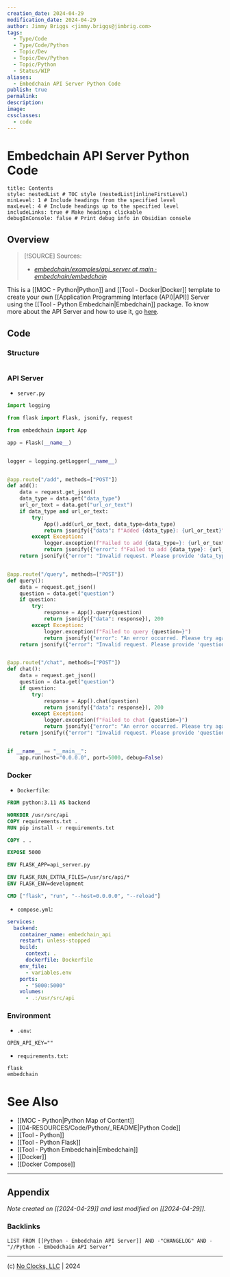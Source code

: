 ```yaml
---
creation_date: 2024-04-29
modification_date: 2024-04-29
author: Jimmy Briggs <jimmy.briggs@jimbrig.com>
tags:
  - Type/Code
  - Type/Code/Python
  - Topic/Dev
  - Topic/Dev/Python
  - Topic/Python
  - Status/WIP
aliases:
  - Embedchain API Server Python Code
publish: true
permalink:
description:
image:
cssclasses:
  - code
---
```


# Embedchain API Server Python Code

```table-of-contents
title: Contents 
style: nestedList # TOC style (nestedList|inlineFirstLevel)
minLevel: 1 # Include headings from the specified level
maxLevel: 4 # Include headings up to the specified level
includeLinks: true # Make headings clickable
debugInConsole: false # Print debug info in Obsidian console
```

## Overview

> [!SOURCE] Sources:
> - *[embedchain/examples/api\_server at main · embedchain/embedchain](https://github.com/embedchain/embedchain/tree/main/examples/api_server)*

This is a [[MOC - Python|Python]] and [[Tool - Docker|Docker]] template to create your own [[Application Programming Interface (API)|API]] Server using the [[Tool - Python Embedchain|Embedchain]] package. To know more about the API Server and how to use it, go [here](https://docs.embedchain.ai/examples/api_server).

## Code

### Structure

```plaintext

```

### API Server

- `server.py`

```python
import logging

from flask import Flask, jsonify, request

from embedchain import App

app = Flask(__name__)


logger = logging.getLogger(__name__)


@app.route("/add", methods=["POST"])
def add():
    data = request.get_json()
    data_type = data.get("data_type")
    url_or_text = data.get("url_or_text")
    if data_type and url_or_text:
        try:
            App().add(url_or_text, data_type=data_type)
            return jsonify({"data": f"Added {data_type}: {url_or_text}"}), 200
        except Exception:
            logger.exception(f"Failed to add {data_type=}: {url_or_text=}")
            return jsonify({"error": f"Failed to add {data_type}: {url_or_text}"}), 500
    return jsonify({"error": "Invalid request. Please provide 'data_type' and 'url_or_text' in JSON format."}), 400


@app.route("/query", methods=["POST"])
def query():
    data = request.get_json()
    question = data.get("question")
    if question:
        try:
            response = App().query(question)
            return jsonify({"data": response}), 200
        except Exception:
            logger.exception(f"Failed to query {question=}")
            return jsonify({"error": "An error occurred. Please try again!"}), 500
    return jsonify({"error": "Invalid request. Please provide 'question' in JSON format."}), 400


@app.route("/chat", methods=["POST"])
def chat():
    data = request.get_json()
    question = data.get("question")
    if question:
        try:
            response = App().chat(question)
            return jsonify({"data": response}), 200
        except Exception:
            logger.exception(f"Failed to chat {question=}")
            return jsonify({"error": "An error occurred. Please try again!"}), 500
    return jsonify({"error": "Invalid request. Please provide 'question' in JSON format."}), 400


if __name__ == "__main__":
    app.run(host="0.0.0.0", port=5000, debug=False)
```

### Docker

- `Dockerfile`:

```dockerfile
FROM python:3.11 AS backend

WORKDIR /usr/src/api
COPY requirements.txt .
RUN pip install -r requirements.txt

COPY . .

EXPOSE 5000

ENV FLASK_APP=api_server.py

ENV FLASK_RUN_EXTRA_FILES=/usr/src/api/*
ENV FLASK_ENV=development

CMD ["flask", "run", "--host=0.0.0.0", "--reload"]
```

- `compose.yml`:

```yaml
services:
  backend:
    container_name: embedchain_api
    restart: unless-stopped
    build:
      context: .
      dockerfile: Dockerfile
    env_file:
      - variables.env
    ports:
      - "5000:5000"
    volumes:
      - .:/usr/src/api
```

### Environment

- `.env`:

```plaintext
OPEN_API_KEY=""
```

- `requirements.txt`:

```plaintext
flask
embedchain
```


# See Also

- [[MOC - Python|Python Map of Content]]
- [[04-RESOURCES/Code/Python/_README|Python Code]]
- [[Tool - Python]]
- [[Tool - Python Flask]]
- [[Tool - Python Embedchain|Embedchain]]
- [[Docker]]
- [[Docker Compose]]


***

## Appendix

*Note created on [[2024-04-29]] and last modified on [[2024-04-29]].*

### Backlinks

```dataview
LIST FROM [[Python - Embedchain API Server]] AND -"CHANGELOG" AND -"//Python - Embedchain API Server"
```

***

(c) [No Clocks, LLC](https://github.com/noclocks) | 2024